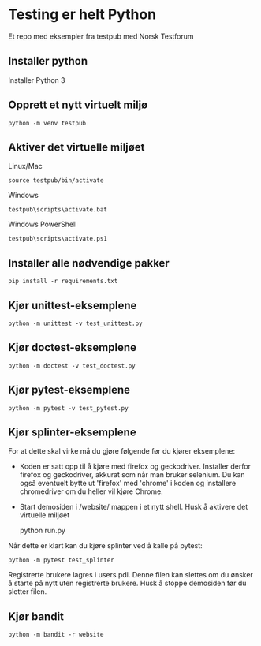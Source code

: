 # Testing er helt Python
Et repo med eksempler fra testpub med Norsk Testforum

## Installer python
Installer Python 3

## Opprett et nytt virtuelt miljø
    python -m venv testpub

## Aktiver det virtuelle miljøet
Linux/Mac

    source testpub/bin/activate

Windows

    testpub\scripts\activate.bat

Windows PowerShell

    testpub\scripts\activate.ps1

## Installer alle nødvendige pakker
    pip install -r requirements.txt

## Kjør unittest-eksemplene
    python -m unittest -v test_unittest.py

## Kjør doctest-eksemplene
    python -m doctest -v test_doctest.py

## Kjør pytest-eksemplene
    python -m pytest -v test_pytest.py

## Kjør splinter-eksemplene
For at dette skal virke må du gjøre følgende før du kjører eksemplene:
* Koden er satt opp til å kjøre med firefox og geckodriver. Installer derfor firefox og geckodriver, akkurat som når man bruker selenium. Du kan også eventuelt bytte ut 'firefox' med 'chrome' i koden og installere chromedriver om du heller vil kjøre Chrome. 
* Start demosiden i /website/ mappen i et nytt shell. Husk å aktivere det virtuelle miljøet


    python run.py


Når dette er klart kan du kjøre splinter ved å kalle på pytest:

    python -m pytest test_splinter

Registrerte brukere lagres i users.pdl. Denne filen kan slettes om du ønsker å starte på nytt uten registrerte brukere. Husk å stoppe demosiden før du sletter filen.

## Kjør bandit
    python -m bandit -r website
